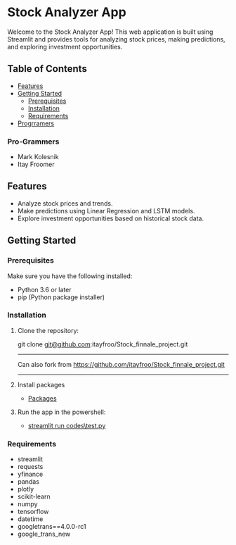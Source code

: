 # Stock Analyzer App

Welcome to the Stock Analyzer App! This web application is built using Streamlit and provides tools for analyzing stock prices, making predictions, and exploring investment opportunities.

## Table of Contents

- [Features](#features)
- [Getting Started](#getting-started)
  - [Prerequisites](#prerequisites)
  - [Installation](#installation)
  - [Requirements](#Requirements)
- [Progrramers](#Pro-Grammers)
### Pro-Grammers

- Mark Kolesnik
- Itay Froomer

## Features

- Analyze stock prices and trends.
- Make predictions using Linear Regression and LSTM models.
- Explore investment opportunities based on historical stock data.

## Getting Started

### Prerequisites

Make sure you have the following installed:

- Python 3.6 or later
- pip (Python package installer)
### Installation

1. Clone the repository:

   git clone git@github.com:itayfroo/Stock_finnale_project.git

   *****************************************************************
   Can also fork from https://github.com/itayfroo/Stock_finnale_project.git
   *****************************************************************
2. Install packages
    - [Packages](#Requirements)
  

3. Run the app in the powershell:

    - [streamlit run codes\test.py](#)
### Requirements
- streamlit
- requests
- yfinance
- pandas
- plotly
- scikit-learn
- numpy
- tensorflow
- datetime
- googletrans==4.0.0-rc1
- google_trans_new







